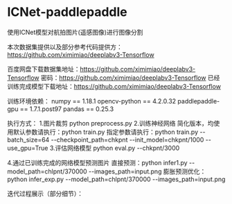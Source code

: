 # ICNet-paddlepaddle
使用ICNet模型对航拍图片(遥感图像)进行图像分割

本次数据集提供以及部分参考代码提供方：https://github.com/ximimiao/deeplabv3-Tensorflow

百度网盘下载数据集地址：https://github.com/ximimiao/deeplabv3-Tensorflow
密码：https://github.com/ximimiao/deeplabv3-Tensorflow
已经训练完成模型下载地址：https://github.com/ximimiao/deeplabv3-Tensorflow

训练环境依赖：
numpy == 1.18.1
opencv-python == 4.2.0.32
paddlepaddle-gpu == 1.7.1.post97
pandas == 0.25.3

执行方式：
1.图片裁剪
python preprocess.py
2.训练神经网络
简化版本，均使用默认参数请执行：python train.py 
指定参数请执行：python train.py  --batch_size=64 --checkpoint_path=chkpnt --init_model=chkpnt/1000 --use_gpu=True
3.评估网络模型
python eval.py --chkpnt/3000

4.通过已训练完成的网络模型预测图片
直接预测：python infer1.py --model_path=chlpnt/370000 --images_path=input.png
膨胀预测优化：python infer_exp.py --model_path=chlpnt/370000 --images_path=input.png

迭代过程展示（部分细节）：

